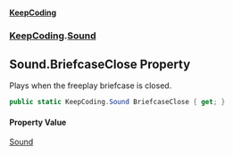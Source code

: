 #### [KeepCoding](index.md 'index')
### [KeepCoding](KeepCoding.md 'KeepCoding').[Sound](KeepCoding_Sound.md 'KeepCoding.Sound')
## Sound.BriefcaseClose Property
Plays when the freeplay briefcase is closed.  
```csharp
public static KeepCoding.Sound BriefcaseClose { get; }
```
#### Property Value
[Sound](KeepCoding_Sound.md 'KeepCoding.Sound')
